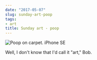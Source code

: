 ```yaml
---
date: "2017-05-07"
slug: sunday-art-poop
tags:
- art
title: Sunday art - poop
---
```


![Poop on carpet. iPhone SE](/img/2017/2017-05-06_Poop-on-carpet-819x1024.jpg)

Well, I don't know that I'd call it "art," Bob.
